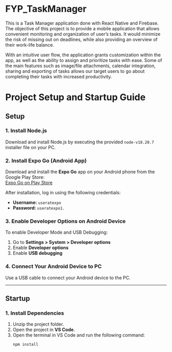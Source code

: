 # FYP_TaskManager
This is a Task Manager application done with React Native and Firebase. The objective of this project is to provide a mobile application that allows convenient monitoring and organization of user’s tasks. It would minimize the risk of missing out on deadlines, while also providing an overview of their work-life balance.

With an intuitive user flow, the application grants customization within the app, as well as the ability to assign and prioritize tasks with ease. Some of the main features such as image/file attachments, calendar integration, sharing and exporting of tasks allows our target users to go about completing their tasks with increased productivity.


# Project Setup and Startup Guide

## Setup

### 1. Install Node.js
Download and install Node.js by executing the provided `node-v18.20.7` installer file on your PC.

### 2. Install Expo Go (Android App)
Download and install the **Expo Go** app on your Android phone from the Google Play Store:  
[Expo Go on Play Store](https://play.google.com/store/apps/details?id=host.exp.exponent&hl=en&pli=1)

After installation, log in using the following credentials:
- **Username:** `useratexpo`
- **Password:** `useratexpo1.`

### 3. Enable Developer Options on Android Device
To enable Developer Mode and USB Debugging:
1. Go to **Settings > System > Developer options**
2. Enable **Developer options**
3. Enable **USB debugging**

### 4. Connect Your Android Device to PC
Use a USB cable to connect your Android device to the PC.

---

## Startup

### 1. Install Dependencies
1. Unzip the project folder.
2. Open the project in **VS Code**.
3. Open the terminal in VS Code and run the following command:
   ```sh
   npm install
